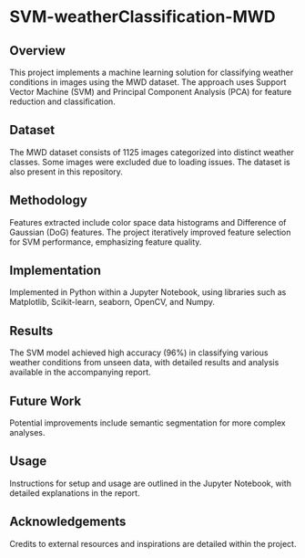 # SVM-weatherClassification-MWD

## Overview
This project implements a machine learning solution for classifying weather conditions in images using the MWD dataset. The approach uses Support Vector Machine (SVM) and Principal Component Analysis (PCA) for feature reduction and classification. 

## Dataset
The MWD dataset consists of 1125 images categorized into distinct weather classes. Some images were excluded due to loading issues. The dataset is also present in this repository.

## Methodology
Features extracted include color space data histograms and Difference of Gaussian (DoG) features. The project iteratively improved feature selection for SVM performance, emphasizing feature quality.

## Implementation
Implemented in Python within a Jupyter Notebook, using libraries such as Matplotlib, Scikit-learn, seaborn, OpenCV, and Numpy.

## Results
The SVM model achieved high accuracy (96%) in classifying various weather conditions from unseen data, with detailed results and analysis available in the accompanying report.

## Future Work
Potential improvements include semantic segmentation for more complex analyses.

## Usage
Instructions for setup and usage are outlined in the Jupyter Notebook, with detailed explanations in the report.

## Acknowledgements
Credits to external resources and inspirations are detailed within the project.
